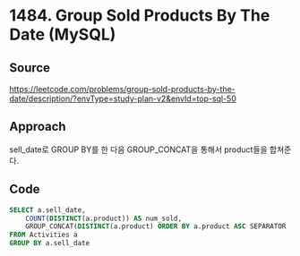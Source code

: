 # 1484. Group Sold Products By The Date (MySQL)

## Source

https://leetcode.com/problems/group-sold-products-by-the-date/description/?envType=study-plan-v2&envId=top-sql-50

## Approach

sell_date로 GROUP BY를 한 다음 GROUP_CONCAT을 통해서 product들을 합쳐준다.

## Code

```sql
SELECT a.sell_date,
    COUNT(DISTINCT(a.product)) AS num_sold,
    GROUP_CONCAT(DISTINCT(a.product) ORDER BY a.product ASC SEPARATOR ',') AS products
FROM Activities a
GROUP BY a.sell_date
```
